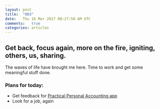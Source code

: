 ```yaml
---
layout: post
title:  "003"
date:   Thu 16 Mar 2017 08:27:50 AM UTC
comments:   true
categories: articles
---
```


## Get back, focus again, more on the fire, igniting, others, us, sharing.

The waves of life have brought me here. Time to work and get some meaningful stuff done.

### Plans for today: 

- Get feedback for [Practical Personal Accounting app](ec2-35-157-217-245.eu-central-1.compute.amazonaws.com)
- Look for a job, again

